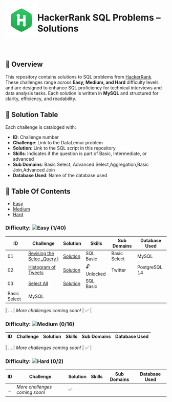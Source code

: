<p align="left">
  <img src="https://github.com/Jayita11/SQLMastery_One-Stop_SQL_Interview_PrepHub/blob/main/HackerRank/HackerRank_logo.png" width="100" align="left">
  <h1> HackerRank SQL Problems – Solutions</h1>
</p>

<br><br>


## 📌 Overview
This repository contains solutions to SQL problems from [HackerRank](https://www.hackerrank.com/domains/sql?badge_type=sql&filters%5Bdifficulty%5D%5B%5D=easy). These challenges range across **Easy, Medium, and Hard** difficulty levels and are designed to enhance SQL proficiency for technical interviews and data analysis tasks. Each solution is written in **MySQL** and structured for clarity, efficiency, and readability.  

## 📜 Solution Table 
Each challenge is cataloged with:  

- **ID**: Challenge number  
- **Challenge**: Link to the DataLemur problem  
- **Solution**: Link to the SQL script in this repository  
- **Skills**: Indicates if the question is part of Basic, Intermediate, or advanced  
- **Sub Domains**: Basic Select, Advanced Select,Aggregation,Basic Join,Advanced Join
- **Database Used**: Name of the database used 
## 📂 Table Of Contents

- [Easy](#easy)
- [Medium](#medium)
- [Hard](#hard)
### Difficulty: ![Easy](https://img.shields.io/badge/Difficulty-Easy-brightgreen) **(1/40)** 

| ID  | Challenge | Solution | Skills | Sub Domains | Database Used | 
|----|---------------------------------|-----------|----------------|---------|---------|
| 01  | [Revising the Selec _Query I](https://www.hackerrank.com/challenges/revising-the-select-query/problem?isFullScreen=true) | [Solution](https://github.com/Jayita11/SQLMastery_One-Stop_SQL_Interview_PrepHub/blob/main/HackerRank/Easy/01_Revising_the_Select_Query_%7C_Solution.sql) |SQL Basic | Basic Select | MySQL |  
| 02  | [Histogram of Tweets](https://datalemur.com/questions/sql-histogram-tweets) | [Solution](https://github.com/Jayita11/SQLMastery_One-Stop_SQL_Interview_PrepHub/blob/main/DataLemur/Easy/01_Histogram_of_Tweets%20Solution.sql) | 🔓 Unlocked | Twitter | PostgreSQL 14 | 
| 03  | [Select All](https://www.hackerrank.com/challenges/select-all-sql/problem?isFullScreen=true) | [Solution](https://github.com/Jayita11/SQLMastery_One-Stop_SQL_Interview_PrepHub/blob/main/HackerRank/Easy/03_Select_All_Solution.sql) | SQL Basic | 
Basic Select | MySQL | 

| ... | *More challenges coming soon!* | ✅ |

### Difficulty: ![Medium](https://img.shields.io/badge/Difficulty-Medium-brightgreen) **(0/16)** 
| ID  | Challenge | Solution | Skills | Sub Domains | Database Used | 
|----|---------------------------------|-----------|----------------|---------|---------|

| ... | *More challenges coming soon!* | ✅ |

### Difficulty: ![Hard](https://img.shields.io/badge/Difficulty-Hard-brightgreen) **(0/2)**  
| ID  | Challenge | Solution | Skills | Sub Domains | Database Used | 
|----|---------------------------------|-----------|----------------|---------|---------|
| ... | *More challenges coming soon!* | ✅ |




